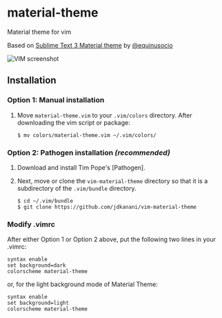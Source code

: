 # material-theme
Material theme for vim

Based on [Sublime Text 3 Material theme](https://github.com/equinusocio/material-theme) by [@equinusocio](https://github.com/equinusocio)

![VIM screenshot](http://i.imgur.com/VNxcv53.png)

Installation
------------

### Option 1: Manual installation

1.  Move `material-theme.vim` to your `.vim/colors` directory. After downloading the 
    vim script or package:

        $ mv colors/material-theme.vim ~/.vim/colors/

### Option 2: Pathogen installation ***(recommended)***

1.  Download and install Tim Pope's [Pathogen].

2.  Next, move or clone the `vim-material-theme` directory so that it is a subdirectory of the `.vim/bundle` directory.

        $ cd ~/.vim/bundle
        $ git clone https://github.com/jdkanani/vim-material-theme

### Modify .vimrc

After either Option 1 or Option 2 above, put the following two lines in your 
.vimrc:

    syntax enable
    set background=dark
    colorscheme material-theme

or, for the light background mode of Material Theme:

    syntax enable
    set background=light
    colorscheme material-theme
